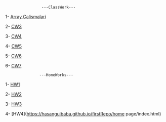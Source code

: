 
                    ---ClassWork---
1- [Array Calismalari](https://hasangulbaba.github.io/firstRepo/Arraycalismalari.html)

2- [CW3](https://hasangulbaba.github.io/firstRepo/inspector.html)

3- [CW4](https://hasangulbaba.github.io/firstRepo/index.html)

4- [CW5](https://hasangulbaba.github.io/firstRepo/CW_5.html)

5- [CW6](https://hasangulbaba.github.io/firstRepo/cw6.html)

6- [CW7](https://hasangulbaba.github.io/firstRepo/CW7/index.html)

                   ---HomeWorks---

1- [HW1](https://hasangulbaba.github.io/firstRepo/HW1.html)

2- [HW2](https://hasangulbaba.github.io/firstRepo/database.html)

3- [HW3](https://hasangulbaba.github.io/firstRepo/hm3/a.html)

4- [HW4](https://hasangulbaba.github.io/firstRepo/home page/index.html)
